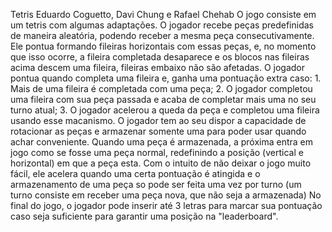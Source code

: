 Tetris
Eduardo Coguetto, Davi Chung e Rafael Chehab
O jogo consiste em um tetris com algumas adaptações. 
O jogador recebe peças predefinidas de maneira aleatória, podendo receber a mesma peça consecutivamente. 
Ele pontua formando fileiras horizontais com essas peças, e, no momento que isso ocorre, a fileira completada desaparece e os blocos nas fileiras acima descem uma fileira, fileiras embaixo não são afetadas.
O jogador pontua quando completa uma fileira e, ganha uma pontuação extra caso: 1. Mais de uma fileira é completada com uma peça; 2. O jogador completou uma fileira com sua peça passada e acaba de completar mais uma no seu turno atual; 3. O jogador acelerou a queda da peça e completou uma fileira usando esse macanismo. 
O jogador tem ao seu dispor a capacidade de rotacionar as peças e armazenar somente uma para poder usar quando achar conveniente.
Quando uma peça é armazenada, a próxima entra em jogo como se fosse uma peça normal, redefinindo a posição (vertical e horizontal) em que a peça esta.
Com o intuito de não deixar o jogo muito fácil, ele acelera quando uma certa pontuação é atingida e o armazenamento de uma peça so pode ser feita uma vez por turno (um turno consiste em receber uma peça nova, que não seja a armazenada)
No final do jogo, o jogador pode inserir até 3 letras para marcar sua pontuação caso seja suficiente para garantir uma posição na "leaderboard".
